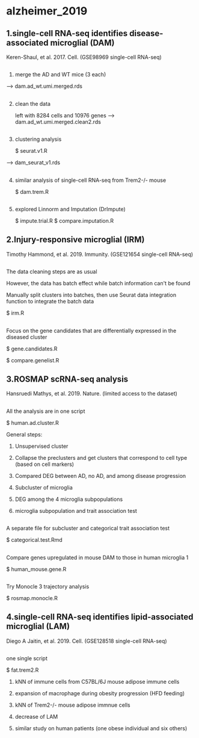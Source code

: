 # alzheimer_2019

##


## 1.single-cell RNA-seq identifies disease-associated microglial (DAM)

Keren-Shaul, et al. 2017. Cell. (GSE98969 single-cell RNA-seq)

##

1) merge the AD and WT mice (3 each)

  --> dam.ad_wt.umi.merged.rds
##
2) clean the data

   left with 8284 cells and 10976 genes
  --> dam.ad_wt.umi.merged.clean2.rds
##
3) clustering analysis

   $ seurat.v1.R
   
  --> dam_seurat_v1.rds
  
##
4) similar analysis of single-cell RNA-seq from Trem2-/- mouse

   $ dam.trem.R
##
5) explored Linnorm and Imputation (DrImpute)

   $ impute.trial.R
   $ compare.imputation.R


##


## 2.Injury-responsive microglial (IRM)

Timothy Hammond, et al. 2019. Immunity. (GSE121654 single-cell RNA-seq)

##

The data cleaning steps are as usual

However, the data has batch effect while batch information can't be found

Manually split clusters into batches, then use Seurat data integration function to integrate the batch data

$ irm.R

##

Focus on the gene candidates that are differentially expressed in the diseased cluster

$ gene.candidates.R

$ compare.genelist.R

## 3.ROSMAP scRNA-seq analysis

Hansruedi Mathys, et al. 2019. Nature. (limited access to the dataset)

##
All the analysis are in one script

$ human.ad.cluster.R

General steps:

1) Unsupervised cluster

2) Collapse the preclusters and get clusters that correspond to cell type (based on cell markers)

3) Compared DEG between AD, no AD, and among disease progression

4) Subcluster of microglia

5) DEG among the 4 microglia subpopulations

5) microglia subpopulation and trait association test

##
A separate file for subcluster and categorical trait association test

$ categorical.test.Rmd

##
Compare genes upregulated in mouse DAM to those in human microglia 1 

$ human_mouse.gene.R

##
Try Monocle 3 trajectory analysis

$ rosmap.monocle.R

## 4.single-cell RNA-seq identifies lipid-associated microglial (LAM)

Diego A Jaitin, et al. 2019. Cell. (GSE128518 single-cell RNA-seq)

##

one single script

$ fat.trem2.R

1) kNN of immune cells from C57BL/6J mouse adipose immune cells

2) expansion of macrophage during obesity progression (HFD feeding)

3) kNN of Trem2-/- mouse adipose immnue cells

4) decrease of LAM

5) similar study on human patients (one obese individual and six others)
